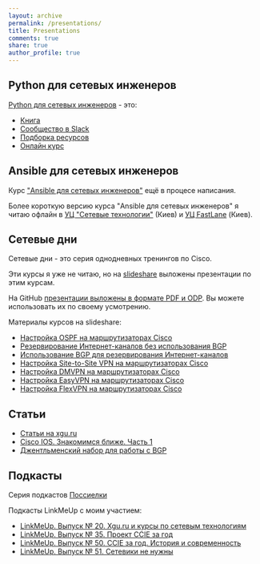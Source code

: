 ```yaml
---
layout: archive
permalink: /presentations/
title: Presentations
comments: true
share: true
author_profile: true
---
```


## Python для сетевых инженеров

[Python для сетевых инженеров](https://natenka.github.io/pyneng/) - это:

* [Книга](https://www.gitbook.com/book/natenka/pyneng/details)
* [Сообщество в Slack](https://pyneng-slack.herokuapp.com/)
* [Подборка ресурсов](https://natenka.github.io/pyneng-resources/)
* [Онлайн курс](/pyneng-online/)

## Ansible для сетевых инженеров

Курс ["Ansible для сетевых инженеров"](https://www.gitbook.com/book/natenka/ansible-dlya-setevih-inzhenerov/details) ещё в процесе написания.

Более короткую версию курса "Ansible для сетевых инженеров" я читаю офлайн в [УЦ "Сетевые технологии"](http://nt.ua/education/coptrainings/Pages/NT-CMforHW.aspx) (Киев) и [УЦ FastLane](http://www.flane.com.ua/course/ot-naa) (Киев).

## Сетевые дни

Сетевые дни - это серия однодневных тренингов по Cisco.

Эти курсы я уже не читаю, но на [slideshare](http://www.slideshare.net/NatashaSamoylenko/presentations) выложены презентации по этим курсам.

На GitHub [презентации выложены в формате PDF и ODP](https://github.com/natenka/NetDay).
Вы можете использовать их по своему усмотрению.

Материалы курсов на slideshare:
* [Настройка OSPF на маршрутизаторах Cisco](http://www.slideshare.net/NatashaSamoylenko/ospf-44777742)
* [Резервирование Интернет-каналов без использования BGP](http://www.slideshare.net/NatashaSamoylenko/bgp-44824492)
* [Использование BGP для резервирования Интернет-каналов](http://www.slideshare.net/NatashaSamoylenko/bgp-ver2)
* [Настройка Site-to-Site VPN на маршрутизаторах Cisco](http://www.slideshare.net/NatashaSamoylenko/sitetosite-vpn-cisco)
* [Настройка DMVPN на маршрутизаторах Cisco](http://www.slideshare.net/NatashaSamoylenko/dmvpn-cisco)
* [Настройка EasyVPN на маршрутизаторах Cisco](http://www.slideshare.net/NatashaSamoylenko/easyvpn-cisco)
* [Настройка FlexVPN на маршрутизаторах Cisco](http://www.slideshare.net/NatashaSamoylenko/flexvpn-cisco)

## Статьи

* [Статьи на xgu.ru](http://xgu.ru/wiki/%D0%9A%D0%B0%D1%82%D0%B5%D0%B3%D0%BE%D1%80%D0%B8%D1%8F:%D0%90%D0%B2%D1%82%D0%BE%D1%80_%D0%9D%D0%B0%D1%82%D0%B0%D1%88%D0%B0_%D0%A1%D0%B0%D0%BC%D0%BE%D0%B9%D0%BB%D0%B5%D0%BD%D0%BA%D0%BE)
* [Cisco IOS. Знакомимся ближе. Часть 1](http://nt.ua/aboutcenter/articles/Pages/samoilenko_cisco_ios_2013.aspx)
* [Джентльменский набор для работы с BGP](http://nt.ua/aboutcenter/articles/Pages/samoilenko_bgp_2013.aspx)

## Подкасты

Серия подкастов [Поссиелки](http://linkmeup.ru/tag/%D0%BF%D0%BEccie%D0%BB%D0%BA%D0%B8/)

Подкасты LinkMeUp с моим участием:

* [LinkMeUp. Выпуск № 20. Xgu.ru и курсы по сетевым технологиям](http://linkmeup.ru/blog/148.html)
* [LinkMeUp. Выпуск № 35. Проект CCIE за год](http://linkmeup.ru/blog/218.html)
* [LinkMeUp. Выпуск № 50. CCIE за год. История и современность](http://linkmeup.ru/blog/281.html)
* [LinkMeUp. Выпуск № 51. Сетевики не нужны](http://linkmeup.ru/blog/283.html)

